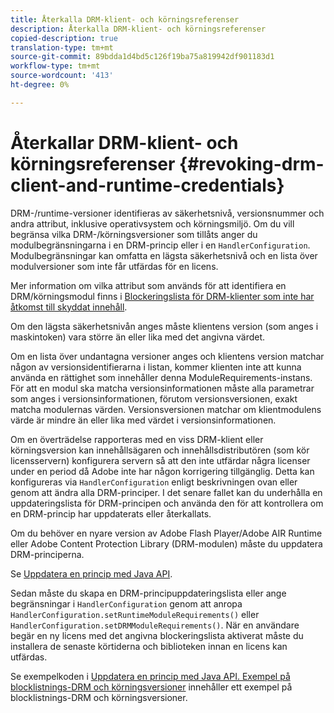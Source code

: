 ```yaml
---
title: Återkalla DRM-klient- och körningsreferenser
description: Återkalla DRM-klient- och körningsreferenser
copied-description: true
translation-type: tm+mt
source-git-commit: 89bdda1d4bd5c126f19ba75a819942df901183d1
workflow-type: tm+mt
source-wordcount: '413'
ht-degree: 0%

---
```



# Återkallar DRM-klient- och körningsreferenser {#revoking-drm-client-and-runtime-credentials}

DRM-/runtime-versioner identifieras av säkerhetsnivå, versionsnummer och andra attribut, inklusive operativsystem och körningsmiljö. Om du vill begränsa vilka DRM-/körningsversioner som tillåts anger du modulbegränsningarna i en DRM-princip eller i en `HandlerConfiguration`. Modulbegränsningar kan omfatta en lägsta säkerhetsnivå och en lista över modulversioner som inte får utfärdas för en licens.

Mer information om vilka attribut som används för att identifiera en DRM/körningsmodul finns i [Blockeringslista för DRM-klienter som inte har åtkomst till skyddat innehåll](../../protecting-content/introduction/usage-rules/runtime-application-restrictions/blocklist-drm-clients.md).

Om den lägsta säkerhetsnivån anges måste klientens version (som anges i maskintoken) vara större än eller lika med det angivna värdet.

Om en lista över undantagna versioner anges och klientens version matchar någon av versionsidentifierarna i listan, kommer klienten inte att kunna använda en rättighet som innehåller denna ModuleRequirements-instans. För att en modul ska matcha versionsinformationen måste alla parametrar som anges i versionsinformationen, förutom versionsversionen, exakt matcha modulernas värden. Versionsversionen matchar om klientmodulens värde är mindre än eller lika med värdet i versionsinformationen.

Om en överträdelse rapporteras med en viss DRM-klient eller körningsversion kan innehållsägaren och innehållsdistributören (som kör licensservern) konfigurera servern så att den inte utfärdar några licenser under en period då Adobe inte har någon korrigering tillgänglig. Detta kan konfigureras via `HandlerConfiguration` enligt beskrivningen ovan eller genom att ändra alla DRM-principer. I det senare fallet kan du underhålla en uppdateringslista för DRM-principen och använda den för att kontrollera om en DRM-princip har uppdaterats eller återkallats.

Om du behöver en nyare version av Adobe Flash Player/Adobe AIR Runtime eller Adobe Content Protection Library (DRM-modulen) måste du uppdatera DRM-principerna.

Se [Uppdatera en princip med Java API](../../protecting-content/working-policies-overview/updating-policy-using-java-api.md).

Sedan måste du skapa en DRM-principuppdateringslista eller ange begränsningar i `HandlerConfiguration` genom att anropa `HandlerConfiguration.setRuntimeModuleRequirements()` eller `HandlerConfiguration.setDRMModuleRequirements()`. När en användare begär en ny licens med det angivna blockeringslista aktiverat måste du installera de senaste körtiderna och biblioteken innan en licens kan utfärdas.

Se exempelkoden i [Uppdatera en princip med Java API. Exempel på blocklistnings-DRM och körningsversioner](../../protecting-content/working-policies-overview/updating-policy-using-java-api.md) innehåller ett exempel på blocklistnings-DRM och körningsversioner.
